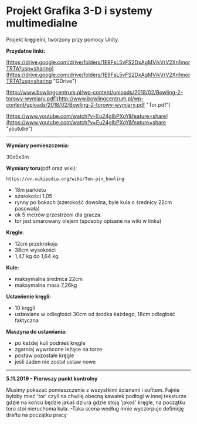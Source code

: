 # Projekt Grafika 3-D i systemy multimedialne #
Projekt kręgielni, tworzony przy pomocy Unity.

**Przydatne linki:**

[https://drive.google.com/drive/folders/1E9FsL5vFS2DxAgMVikVrV2Xn1morTRTA?usp=sharing](https://drive.google.com/drive/folders/1E9FsL5vFS2DxAgMVikVrV2Xn1morTRTA?usp=sharing "GDrive")

[http://www.bowlingcentrum.pl/wp-content/uploads/2018/02/Bowling-2-torowy-wymiary.pdf](http://www.bowlingcentrum.pl/wp-content/uploads/2018/02/Bowling-2-torowy-wymiary.pdf "Tor pdf")

[https://www.youtube.com/watch?v=Eu24gIbPXoY&feature=share](https://www.youtube.com/watch?v=Eu24gIbPXoY&feature=share "youtube")

----------

**Wymiary pomieszczenia:** 

30x5x3m

**Wymiary toru**(pdf oraz wiki):

    https://en.wikipedia.org/wiki/Ten-pin_bowling
- 18m parkietu
- szerokości 1.05
- rynny po bokach (szerokość dowolna, byle kula o średnicy 22cm pasowała)
- ok 5 metrów przestrzeni dla gracza.
- tor jest smarowany olejem (sposoby opisane na wiki w linku)

**Kręgle**:

- 12cm przekrokoju 
- 38cm wysokości 
- 1,47 kg do 1,64 kg.

**Kule:**

- maksymalna średnica 22cm 
- maksymalna masa 7,26kg

**Ustawienie kręgli:**

- 10 kręgli
- ustawiane w odległości 30cm od środka każdego, 18cm odległość faktyczna 

**Maszyna do ustawiania:**

- po każdej kuli podnieś kręgle
- zgarniaj wywrócone leżące na torze
- postaw pozostałe kręgle
- jeśli żaden nie został ustaw nowe 

----------


**5.11.2019 - Pierwszy punkt kontrolny**


Musimy pokazać pomieszczenie z wszystkimi ścianami i sufitem. Fajnie byłoby mieć 'tor' czyli na chwilę obecną kawałek podłogi w innej teksturze gdzie na końcu będzie jakaś dziura gdzie stoją 'jakoś' kręgle, na początku toru stoi nieruchoma kula. -Taka scena według mnie wyczerpuje definicję draftu na początku pracy